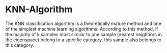 # KNN-Algorithm
The KNN classification algorithm is a theoretically mature method and one of the simplest machine learning algorithms. According to this method, if the majority of k samples most similar to one sample (nearest neighbors in the eigenspace) belong to a specific category, this sample also belongs to this category.
